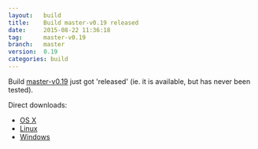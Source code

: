 ```yaml
---
layout:   build
title:    Build master-v0.19 released
date:     2015-08-22 11:36:18
tag:      master-v0.19
branch:   master
version:  0.19
categories: build
---
```

Build [master-v0.19][github-release] just got 'released' (ie. it is available, but has never been tested).

Direct downloads:

  - [OS X][osx-download]
  - [Linux][linux-download]
  - [Windows][windows-download]

[osx-download]: https://github.com/cor/LD33/releases/download/master-v0.19/osx_master-v0.19.zip
[linux-download]: https://github.com/cor/LD33/releases/download/master-v0.19/linux_master-v0.19.zip
[windows-download]: https://github.com/cor/LD33/releases/download/master-v0.19/windows_master-v0.19.zip
[github-release]: https://github.com/cor/LD33/releases/tag/master-v0.19
